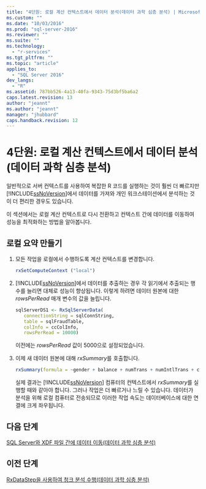 ```yaml
---
title: "4단원: 로컬 계산 컨텍스트에서 데이터 분석(데이터 과학 심층 분석) | Microsoft Docs"
ms.custom: ""
ms.date: "10/03/2016"
ms.prod: "sql-server-2016"
ms.reviewer: ""
ms.suite: ""
ms.technology: 
  - "r-services"
ms.tgt_pltfrm: ""
ms.topic: "article"
applies_to: 
  - "SQL Server 2016"
dev_langs: 
  - "R"
ms.assetid: 787bb526-4a13-40fa-9343-75d3bf5ba6a2
caps.latest.revision: 13
author: "jeannt"
ms.author: "jeannt"
manager: "jhubbard"
caps.handback.revision: 12
---
```

# 4단원: 로컬 계산 컨텍스트에서 데이터 분석(데이터 과학 심층 분석)
일반적으로 서버 컨텍스트를 사용하여 복잡한 R 코드를 실행하는 것이 훨씬 더 빠르지만 [!INCLUDE[ssNoVersion](../../includes/ssnoversion-md.md)]에서 데이터를 가져와 개인 워크스테이션에서 분석하는 것이 더 편리한 경우도 있습니다.  
  
이 섹션에서는 로컬 계산 컨텍스트로 다시 전환하고 컨텍스트 간에 데이터를 이동하여 성능을 최적화하는 방법을 알아봅니다.  
  
## 로컬 요약 만들기  
  
1.  모든 작업을 로컬에서 수행하도록 계산 컨텍스트를 변경합니다.  
  
    ```R  
    rxSetComputeContext ("local")    
    ```  
  
2.  [!INCLUDE[ssNoVersion](../../includes/ssnoversion-md.md)]에서 데이터를 추출하는 경우 각 읽기에서 추출되는 행 수를 늘리면 대체로 성능이 향상됩니다.  이렇게 하려면 데이터 원본에 대한 *rowsPerRead* 매개 변수의 값을 늘립니다.  
  
    ```R  
    sqlServerDS1 <- RxSqlServerData(  
       connectionString = sqlConnString,        
       table = sqlFraudTable,   
       colInfo = ccColInfo,   
       rowsPerRead = 10000)  
    ```  
  
    이전에는 *rowsPerRead* 값이 5000으로 설정되었습니다.  
  
3.  이제 새 데이터 원본에 대해 *rxSummary*를 호출합니다.  
  
    ```R  
    rxSummary(formula = ~gender + balance + numTrans + numIntlTrans + creditLine, data = sqlServerDS1)    
    ```  
  
    실제 결과는 [!INCLUDE[ssNoVersion](../../includes/ssnoversion-md.md)] 컴퓨터의 컨텍스트에서 *rxSummary*를 실행할 때와 같아야 합니다.  그러나 작업은 더 빠르거나 느릴 수 있습니다. 데이터가 분석을 위해 로컬 컴퓨터로 전송되므로 이러한 작업 속도는 데이터베이스에 대한 연결에 크게 좌우됩니다.  
  

## 다음 단계  
[SQL Server와 XDF 파일 간에 데이터 이동&#40;데이터 과학 심층 분석&#41;](../../advanced-analytics/r-services/move-data-between-sql-server-and-xdf-file-data-science-deep-dive.md)  
  
## 이전 단계  
[RxDataStep을 사용하여 청크 분석 수행&#40;데이터 과학 심층 분석&#41;](../../advanced-analytics/r-services/perform-chunking-analysis-using-rxdatastep-data-science-deep-dive.md)  
  
  
  

